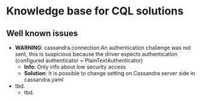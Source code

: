 # Knowledge base for CQL solutions

## Well known issues

 - **WARNING**: cassandra.connection:An authentication challenge was not sent, this is suspicious because the driver expects authentication (configured authenticator = PlainTextAuthenticator)
   - **Info**: Only info about low security access 
   - **Solution**: It is possible to change setting on Cassandra server side in cassandra.yaml
 - tbd.
   - tbd.